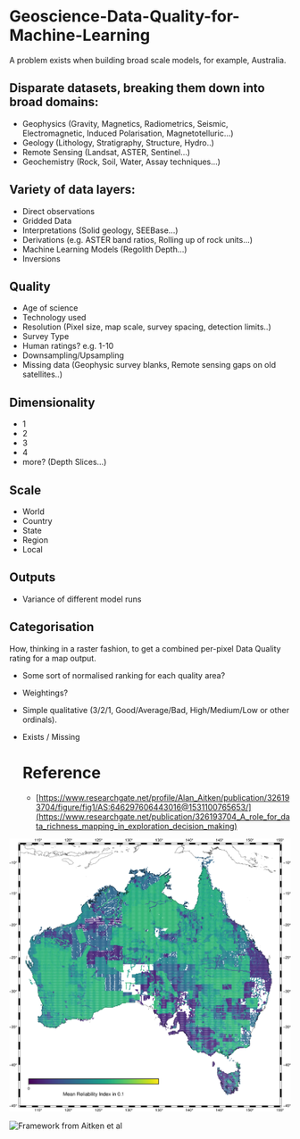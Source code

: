 # Geoscience-Data-Quality-for-Machine-Learning

A problem exists when building broad scale models, for example, Australia.

## Disparate datasets, breaking them down into broad domains:

- Geophysics (Gravity, Magnetics, Radiometrics, Seismic, Electromagnetic, Induced Polarisation, Magnetotelluric...)
- Geology (Lithology, Stratigraphy, Structure, Hydro..)
- Remote Sensing (Landsat, ASTER, Sentinel...)
- Geochemistry (Rock, Soil, Water, Assay techniques...)

## Variety of data layers:

- Direct observations
- Gridded Data
- Interpretations (Solid geology, SEEBase...)
- Derivations (e.g. ASTER band ratios, Rolling up of rock units...)
- Machine Learning Models (Regolith Depth...)
- Inversions

## Quality

- Age of science
- Technology used
- Resolution (Pixel size, map scale, survey spacing, detection limits..)
- Survey Type
- Human ratings? e.g. 1-10
- Downsampling/Upsampling
- Missing data (Geophysic survey blanks, Remote sensing gaps on old satellites..)

## Dimensionality

- 1
- 2
- 3
- 4
- more? (Depth Slices...)

## Scale

- World
- Country
- State
- Region
- Local

## Outputs

- Variance of different model runs

## Categorisation

How, thinking in a raster fashion, to get a combined per-pixel Data Quality rating for a map output.

- Some sort of normalised ranking for each quality area?
- Weightings?
- Simple qualitative (3/2/1, Good/Average/Bad, High/Medium/Low or other ordinals).
- Exists / Missing

  # Reference
  - [https://www.researchgate.net/profile/Alan_Aitken/publication/326193704/figure/fig1/AS:646297606443016@1531100765653/](https://www.researchgate.net/publication/326193704_A_role_for_data_richness_mapping_in_exploration_decision_making)

![sample map output](https://github.com/RichardScottOZ/Geoscience-Data-Quality-for-Machine-Learning/blob/main/reliability_index.png "Sample Quality Map - derived from Leonardo Uieda's Australia Gravity Data repository work")

![Framework from Aitken et al](
https://www.researchgate.net/profile/Alan_Aitken/publication/326193704/figure/fig1/AS:646297606443016@1531100765653/Four-levels-of-data-richness-Level-1-considers-the-presence-of-nearby-data-level-2_W640.jpg "Framework from Aitken et al")

